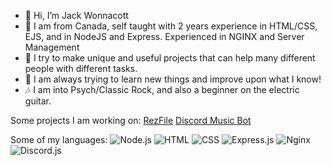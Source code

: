 - 👋 Hi, I’m Jack Wonnacott
- 👀 I am from Canada, self taught with 2 years experience in HTML/CSS, EJS, and in NodeJS and Express. Experienced in NGINX and Server Management
- 🌱 I try to make unique and useful projects that can help many different people with different tasks.
- 🧠 I am always trying to learn new things and improve upon what I know!
- 🎶 I am into Psych/Classic Rock, and also a beginner on the electric guitar.

Some projects I am working on:
  [RezFile](https://www.rezfile.net)
  [Discord Music Bot](https://discord.com/oauth2/authorize?client_id=%20882000780951969822&permissions=292422011968&scope=bot)

Some of my languages:
![Node.js](https://img.shields.io/badge/-Node.js-43853d?style=flat-square&logo=node.js&logoColor=white)
![HTML](https://img.shields.io/badge/-HTML-e34c26?style=flat-square&logo=html5&logoColor=white)
![CSS](https://img.shields.io/badge/-CSS-1572b6?style=flat-square&logo=css3&logoColor=white)
![Express.js](https://img.shields.io/badge/-Express.js-000000?style=flat-square&logo=express&logoColor=white)
![Nginx](https://img.shields.io/badge/-Nginx-269539?style=flat-square&logo=nginx&logoColor=white)
![Discord.js](https://img.shields.io/badge/-Discord.js-7289DA?style=flat-square&logo=discord&logoColor=white)


<!---
JackW25/JackW25 is a ✨ special ✨ repository because its `README.md` (this file) appears on your GitHub profile.
You can click the Preview link to take a look at your changes.
--->
